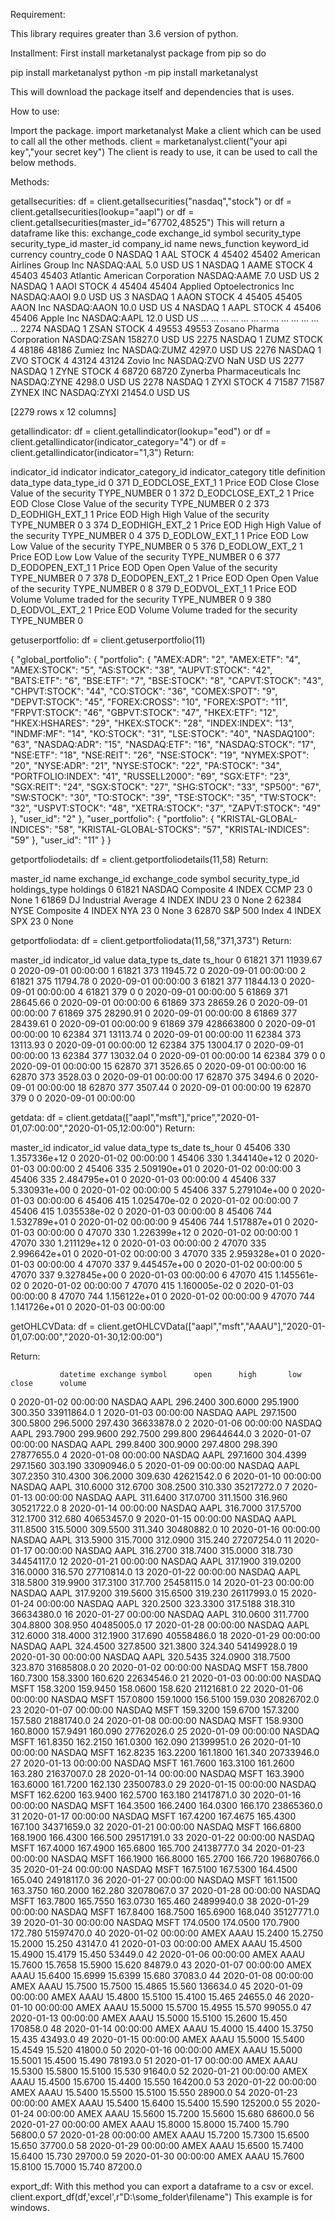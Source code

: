 Requirement:

This library requires greater than 3.6 version of python.

Installment:
First install marketanalyst package from pip so do

pip install marketanalyst
python -m pip install marketanalyst

This will download the package itself and dependencies that is uses.

How to use:

Import the package.
import marketanalyst
Make a client which can be used to call all the other methods.
	client = marketanalyst.client("your api key","your secret key")
The client is ready to use, it can be used to call the below methods.

Methods:

getallsecurities:
df = client.getallsecurities("nasdaq","stock")
or 
df = client.getallsecurities(lookup="aapl")
or
df = client.getallsecurities(master_id="67702,48525")
This will return a dataframe like this:
     exchange_code  exchange_id symbol security_type  security_type_id  master_id  company_id                           name news_function  keyword_id currency country_code
0           NASDAQ            1    AAL         STOCK                 4      45402       45402    American Airlines Group Inc    NASDAQ:AAL         5.0      USD           US
1           NASDAQ            1   AAME         STOCK                 4      45403       45403  Atlantic American Corporation   NASDAQ:AAME         7.0      USD           US
2           NASDAQ            1   AAOI         STOCK                 4      45404       45404    Applied Optoelectronics Inc   NASDAQ:AAOI         9.0      USD           US
3           NASDAQ            1   AAON         STOCK                 4      45405       45405                       AAON Inc   NASDAQ:AAON        10.0      USD           US
4           NASDAQ            1   AAPL         STOCK                 4      45406       45406                      Apple Inc   NASDAQ:AAPL        12.0      USD           US
...            ...          ...    ...           ...               ...        ...         ...                            ...           ...         ...      ...          ...
2274        NASDAQ            1   ZSAN         STOCK                 4      49553       49553      Zosano Pharma Corporation   NASDAQ:ZSAN     15827.0      USD           US
2275        NASDAQ            1   ZUMZ         STOCK                 4      48186       48186                     Zumiez Inc   NASDAQ:ZUMZ      4297.0      USD           US
2276        NASDAQ            1    ZVO         STOCK                 4      43124       43124                      Zovio Inc    NASDAQ:ZVO         NaN      USD           US
2277        NASDAQ            1   ZYNE         STOCK                 4      68720       68720    Zynerba Pharmaceuticals Inc   NASDAQ:ZYNE      4298.0      USD           US
2278        NASDAQ            1   ZYXI         STOCK                 4      71587       71587                      ZYNEX INC   NASDAQ:ZYXI     21454.0      USD           US

[2279 rows x 12 columns]



getallindicator:
df = client.getallindicator(lookup="eod")
or
df = client.getallindicator(indicator_category="4")
or
df = client.getallindicator(indicator="1,3")
Return:

   indicator_id         indicator  indicator_category_id indicator_category       title                      definition    data_type  data_type_id
0           371  D_EODCLOSE_EXT_1                      1              Price   EOD Close     Close Value of the security  TYPE_NUMBER             0
1           372  D_EODCLOSE_EXT_2                      1              Price   EOD Close     Close Value of the security  TYPE_NUMBER             0
2           373   D_EODHIGH_EXT_1                      1              Price    EOD High      High Value of the security  TYPE_NUMBER             0
3           374   D_EODHIGH_EXT_2                      1              Price    EOD High      High Value of the security  TYPE_NUMBER             0
4           375    D_EODLOW_EXT_1                      1              Price     EOD Low       Low Value of the security  TYPE_NUMBER             0
5           376    D_EODLOW_EXT_2                      1              Price     EOD Low       Low Value of the security  TYPE_NUMBER             0
6           377   D_EODOPEN_EXT_1                      1              Price    EOD Open      Open Value of the security  TYPE_NUMBER             0
7           378   D_EODOPEN_EXT_2                      1              Price    EOD Open      Open Value of the security  TYPE_NUMBER             0
8           379    D_EODVOL_EXT_1                      1              Price  EOD Volume  Volume traded for the security  TYPE_NUMBER             0
9           380    D_EODVOL_EXT_2                      1              Price  EOD Volume  Volume traded for the security  TYPE_NUMBER             0

getuserportfolio:
df = client.getuserportfolio(11)

{
    "global_portfolio": {
        "portfolio": {
            "AMEX:ADR": "2",
            "AMEX:ETF": "4",
            "AMEX:STOCK": "5",
            "AS:STOCK": "38",
            "AUPVT:STOCK": "42",
            "BATS:ETF": "6",
            "BSE:ETF": "7",
            "BSE:STOCK": "8",
            "CAPVT:STOCK": "43",
            "CHPVT:STOCK": "44",
            "CO:STOCK": "36",
            "COMEX:SPOT": "9",
            "DEPVT:STOCK": "45",
            "FOREX:CROSS": "10",
            "FOREX:SPOT": "11",
            "FRPVT:STOCK": "46",
            "GBPVT:STOCK": "47",
            "HKEX:ETF": "12",
            "HKEX:HSHARES": "29",
            "HKEX:STOCK": "28",
            "INDEX:INDEX": "13",
            "INDMF:MF": "14",
            "KO:STOCK": "31",
            "LSE:STOCK": "40",
            "NASDAQ100": "63",
            "NASDAQ:ADR": "15",
            "NASDAQ:ETF": "16",
            "NASDAQ:STOCK": "17",
            "NSE:ETF": "18",
            "NSE:REIT": "26",
            "NSE:STOCK": "19",
            "NYMEX:SPOT": "20",
            "NYSE:ADR": "21",
            "NYSE:STOCK": "22",
            "PA:STOCK": "34",
            "PORTFOLIO:INDEX": "41",
            "RUSSELL2000": "69",
            "SGX:ETF": "23",
            "SGX:REIT": "24",
            "SGX:STOCK": "27",
            "SHG:STOCK": "33",
            "SP500": "67",
            "SW:STOCK": "30",
            "TO:STOCK": "39",
            "TSE:STOCK": "35",
            "TW:STOCK": "32",
            "USPVT:STOCK": "48",
            "XETRA:STOCK": "37",
            "ZAPVT:STOCK": "49"
        },
        "user_id": "2"
    },
    "user_portfolio": {
        "portfolio": {
            "KRISTAL-GLOBAL-INDICES": "58",
            "KRISTAL-GLOBAL-STOCKS": "57",
            "KRISTAL-INDICES": "59"
        },
        "user_id": "11"
    }
}

getportfoliodetails:
df = client.getportfoliodetails(11,58)
Return:

  master_id                   name exchange_id exchange_code symbol security_type_id holdings_type holdings
0     61821       NASDAQ Composite           4         INDEX   CCMP               23             0     None
1     61869  DJ Industrial Average           4         INDEX   INDU               23             0     None
2     62384         NYSE Composite           4         INDEX    NYA               23             0     None
3     62870          S&P 500 Index           4         INDEX    SPX               23             0     None

getportfoliodata:
df = client.getportfoliodata(11,58,"371,373")
Return:

   master_id indicator_id      value data_type     ts_date   ts_hour
0      61821          371   11939.67         0  2020-09-01  00:00:00
1      61821          373   11945.72         0  2020-09-01  00:00:00
2      61821          375   11794.78         0  2020-09-01  00:00:00
3      61821          377   11844.13         0  2020-09-01  00:00:00
4      61821          379          0         0  2020-09-01  00:00:00
5      61869          371   28645.66         0  2020-09-01  00:00:00
6      61869          373   28659.26         0  2020-09-01  00:00:00
7      61869          375   28290.91         0  2020-09-01  00:00:00
8      61869          377   28439.61         0  2020-09-01  00:00:00
9      61869          379  428663800         0  2020-09-01  00:00:00
10     62384          371   13113.74         0  2020-09-01  00:00:00
11     62384          373   13113.93         0  2020-09-01  00:00:00
12     62384          375   13004.17         0  2020-09-01  00:00:00
13     62384          377   13032.04         0  2020-09-01  00:00:00
14     62384          379          0         0  2020-09-01  00:00:00
15     62870          371    3526.65         0  2020-09-01  00:00:00
16     62870          373    3528.03         0  2020-09-01  00:00:00
17     62870          375     3494.6         0  2020-09-01  00:00:00
18     62870          377    3507.44         0  2020-09-01  00:00:00
19     62870          379          0         0  2020-09-01  00:00:00

getdata:
df = client.getdata(["aapl","msft"],"price","2020-01-01,07:00:00","2020-01-05,12:00:00")
Return:

  master_id indicator_id         value data_type     ts_date   ts_hour
0     45406          330  1.357336e+12         0  2020-01-02  00:00:00
1     45406          330  1.344140e+12         0  2020-01-03  00:00:00
2     45406          335  2.509190e+01         0  2020-01-02  00:00:00
3     45406          335  2.484795e+01         0  2020-01-03  00:00:00
4     45406          337  5.330931e+00         0  2020-01-02  00:00:00
5     45406          337  5.279104e+00         0  2020-01-03  00:00:00
6     45406          415  1.025470e-02         0  2020-01-02  00:00:00
7     45406          415  1.035538e-02         0  2020-01-03  00:00:00
8     45406          744  1.532789e+01         0  2020-01-02  00:00:00
9     45406          744  1.517887e+01         0  2020-01-03  00:00:00
0     47070          330  1.226399e+12         0  2020-01-02  00:00:00
1     47070          330  1.211129e+12         0  2020-01-03  00:00:00
2     47070          335  2.996642e+01         0  2020-01-02  00:00:00
3     47070          335  2.959328e+01         0  2020-01-03  00:00:00
4     47070          337  9.445457e+00         0  2020-01-02  00:00:00
5     47070          337  9.327845e+00         0  2020-01-03  00:00:00
6     47070          415  1.145561e-02         0  2020-01-02  00:00:00
7     47070          415  1.160005e-02         0  2020-01-03  00:00:00
8     47070          744  1.156122e+01         0  2020-01-02  00:00:00
9     47070          744  1.141726e+01         0  2020-01-03  00:00:00

getOHLCVData:
df = client.getOHLCVData(["aapl","msft","AAAU"],"2020-01-01,07:00:00","2020-01-30,12:00:00")

Return:

               datetime exchange symbol      open      high       low    close      volume
0   2020-01-02 00:00:00   NASDAQ   AAPL  296.2400  300.6000  295.1900  300.350  33911864.0
1   2020-01-03 00:00:00   NASDAQ   AAPL  297.1500  300.5800  296.5000  297.430  36633878.0
2   2020-01-06 00:00:00   NASDAQ   AAPL  293.7900  299.9600  292.7500  299.800  29644644.0
3   2020-01-07 00:00:00   NASDAQ   AAPL  299.8400  300.9000  297.4800  298.390  27877655.0
4   2020-01-08 00:00:00   NASDAQ   AAPL  297.1600  304.4399  297.1560  303.190  33090946.0
5   2020-01-09 00:00:00   NASDAQ   AAPL  307.2350  310.4300  306.2000  309.630  42621542.0
6   2020-01-10 00:00:00   NASDAQ   AAPL  310.6000  312.6700  308.2500  310.330  35217272.0
7   2020-01-13 00:00:00   NASDAQ   AAPL  311.6400  317.0700  311.1500  316.960  30521722.0
8   2020-01-14 00:00:00   NASDAQ   AAPL  316.7000  317.5700  312.1700  312.680  40653457.0
9   2020-01-15 00:00:00   NASDAQ   AAPL  311.8500  315.5000  309.5500  311.340  30480882.0
10  2020-01-16 00:00:00   NASDAQ   AAPL  313.5900  315.7000  312.0900  315.240  27207254.0
11  2020-01-17 00:00:00   NASDAQ   AAPL  316.2700  318.7400  315.0000  318.730  34454117.0
12  2020-01-21 00:00:00   NASDAQ   AAPL  317.1900  319.0200  316.0000  316.570  27710814.0
13  2020-01-22 00:00:00   NASDAQ   AAPL  318.5800  319.9900  317.3100  317.700  25458115.0
14  2020-01-23 00:00:00   NASDAQ   AAPL  317.9200  319.5600  315.6500  319.230  26117993.0
15  2020-01-24 00:00:00   NASDAQ   AAPL  320.2500  323.3300  317.5188  318.310  36634380.0
16  2020-01-27 00:00:00   NASDAQ   AAPL  310.0600  311.7700  304.8800  308.950  40485005.0
17  2020-01-28 00:00:00   NASDAQ   AAPL  312.6000  318.4000  312.1900  317.690  40558486.0
18  2020-01-29 00:00:00   NASDAQ   AAPL  324.4500  327.8500  321.3800  324.340  54149928.0
19  2020-01-30 00:00:00   NASDAQ   AAPL  320.5435  324.0900  318.7500  323.870  31685808.0
20  2020-01-02 00:00:00   NASDAQ   MSFT  158.7800  160.7300  158.3300  160.620  22634546.0
21  2020-01-03 00:00:00   NASDAQ   MSFT  158.3200  159.9450  158.0600  158.620  21121681.0
22  2020-01-06 00:00:00   NASDAQ   MSFT  157.0800  159.1000  156.5100  159.030  20826702.0
23  2020-01-07 00:00:00   NASDAQ   MSFT  159.3200  159.6700  157.3200  157.580  21881740.0
24  2020-01-08 00:00:00   NASDAQ   MSFT  158.9300  160.8000  157.9491  160.090  27762026.0
25  2020-01-09 00:00:00   NASDAQ   MSFT  161.8350  162.2150  161.0300  162.090  21399951.0
26  2020-01-10 00:00:00   NASDAQ   MSFT  162.8235  163.2200  161.1800  161.340  20733946.0
27  2020-01-13 00:00:00   NASDAQ   MSFT  161.7600  163.3100  161.2600  163.280  21637007.0
28  2020-01-14 00:00:00   NASDAQ   MSFT  163.3900  163.6000  161.7200  162.130  23500783.0
29  2020-01-15 00:00:00   NASDAQ   MSFT  162.6200  163.9400  162.5700  163.180  21417871.0
30  2020-01-16 00:00:00   NASDAQ   MSFT  164.3500  166.2400  164.0300  166.170  23865360.0
31  2020-01-17 00:00:00   NASDAQ   MSFT  167.4200  167.4675  165.4300  167.100  34371659.0
32  2020-01-21 00:00:00   NASDAQ   MSFT  166.6800  168.1900  166.4300  166.500  29517191.0
33  2020-01-22 00:00:00   NASDAQ   MSFT  167.4000  167.4900  165.6800  165.700  24138777.0
34  2020-01-23 00:00:00   NASDAQ   MSFT  166.1900  166.8000  165.2700  166.720  19680766.0
35  2020-01-24 00:00:00   NASDAQ   MSFT  167.5100  167.5300  164.4500  165.040  24918117.0
36  2020-01-27 00:00:00   NASDAQ   MSFT  161.1500  163.3750  160.2000  162.280  32078067.0
37  2020-01-28 00:00:00   NASDAQ   MSFT  163.7800  165.7550  163.0730  165.460  24899940.0
38  2020-01-29 00:00:00   NASDAQ   MSFT  167.8400  168.7500  165.6900  168.040  35127771.0
39  2020-01-30 00:00:00   NASDAQ   MSFT  174.0500  174.0500  170.7900  172.780  51597470.0
40  2020-01-02 00:00:00     AMEX   AAAU   15.2400   15.2750   15.2000   15.250     43147.0
41  2020-01-03 00:00:00     AMEX   AAAU   15.4500   15.4900   15.4179   15.450     53449.0
42  2020-01-06 00:00:00     AMEX   AAAU   15.7600   15.7658   15.5900   15.620     84879.0
43  2020-01-07 00:00:00     AMEX   AAAU   15.6400   15.6999   15.6399   15.680     37083.0
44  2020-01-08 00:00:00     AMEX   AAAU   15.7500   15.7500   15.4865   15.560    136634.0
45  2020-01-09 00:00:00     AMEX   AAAU   15.4800   15.5100   15.4100   15.465     24655.0
46  2020-01-10 00:00:00     AMEX   AAAU   15.5000   15.5700   15.4955   15.570     99055.0
47  2020-01-13 00:00:00     AMEX   AAAU   15.5000   15.5100   15.2600   15.450    170858.0
48  2020-01-14 00:00:00     AMEX   AAAU   15.4000   15.4400   15.3750   15.435     43493.0
49  2020-01-15 00:00:00     AMEX   AAAU   15.5000   15.5400   15.4549   15.520     41800.0
50  2020-01-16 00:00:00     AMEX   AAAU   15.5000   15.5001   15.4500   15.490     78193.0
51  2020-01-17 00:00:00     AMEX   AAAU   15.5300   15.5800   15.5100   15.530     91640.0
52  2020-01-21 00:00:00     AMEX   AAAU   15.4500   15.6700   15.4400   15.550    164200.0
53  2020-01-22 00:00:00     AMEX   AAAU   15.5400   15.5500   15.5100   15.550     28900.0
54  2020-01-23 00:00:00     AMEX   AAAU   15.5400   15.6400   15.5400   15.590    125200.0
55  2020-01-24 00:00:00     AMEX   AAAU   15.5600   15.7200   15.5600   15.680     68600.0
56  2020-01-27 00:00:00     AMEX   AAAU   15.8000   15.8000   15.7400   15.790     56800.0
57  2020-01-28 00:00:00     AMEX   AAAU   15.7200   15.7300   15.6500   15.650     37700.0
58  2020-01-29 00:00:00     AMEX   AAAU   15.6500   15.7400   15.6400   15.730     29700.0
59  2020-01-30 00:00:00     AMEX   AAAU   15.7600   15.8100   15.7000   15.740     87200.0

export_df:
With this method you can export a dataframe to a csv or excel.
client.export_df(df,'excel',r"D:\some_folder\filename")
This example is for windows.